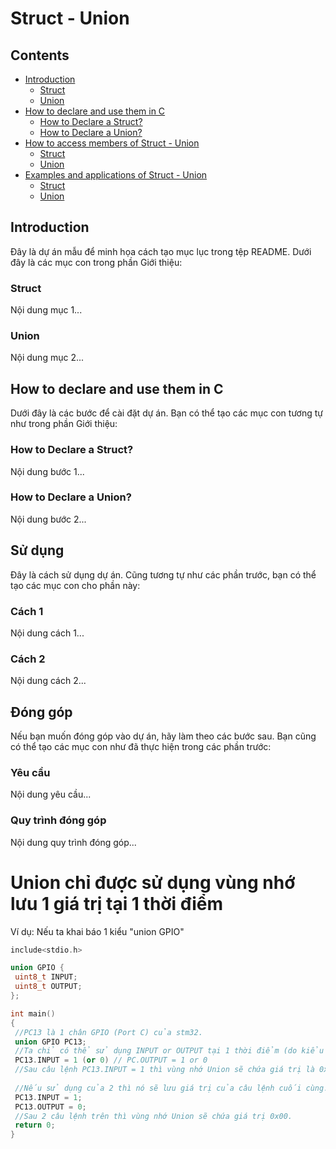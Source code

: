 # Struct - Union

## Contents
- [Introduction](#Introduction)
  - [Struct](#Struct-I)
  - [Union](#Union-I)
- [How to declare and use them in C](#Declare)
  - [How to Declare a Struct?](#Struct-D)
  - [How to Declare a Union?](#Union-D)
- [How to access members of Struct - Union](#su-dung)
  - [Struct](#cach-1)
  - [Union](#cach-2)
- [Examples and applications of Struct - Union](#dong-gop)
  - [Struct](#yeu-cau)
  - [Union](#quy-trinh-dong-gop)


## <a name="Introduction"></a>Introduction
Đây là dự án mẫu để minh họa cách tạo mục lục trong tệp README. Dưới đây là các mục con trong phần Giới thiệu:

### <a name="Struct-I"></a>Struct
Nội dung mục 1...

### <a name="Union-I"></a>Union
Nội dung mục 2...

## <a name="Declare"></a>How to declare and use them in C
Dưới đây là các bước để cài đặt dự án. Bạn có thể tạo các mục con tương tự như trong phần Giới thiệu:

### <a name="Struct-D"></a>How to Declare a Struct?
Nội dung bước 1...

### <a name="Union-D"></a>How to Declare a Union?
Nội dung bước 2...

## <a name="su-dung"></a>Sử dụng
Đây là cách sử dụng dự án. Cũng tương tự như các phần trước, bạn có thể tạo các mục con cho phần này:

### <a name="cach-1"></a>Cách 1
Nội dung cách 1...

### <a name="cach-2"></a>Cách 2
Nội dung cách 2...

## <a name="dong-gop"></a>Đóng góp
Nếu bạn muốn đóng góp vào dự án, hãy làm theo các bước sau. Bạn cũng có thể tạo các mục con như đã thực hiện trong các phần trước:

### <a name="yeu-cau"></a>Yêu cầu
Nội dung yêu cầu...

### <a name="quy-trinh-dong-gop"></a>Quy trình đóng góp
Nội dung quy trình đóng góp...


# Union chỉ được sử dụng vùng nhớ lưu 1 giá trị  tại 1 thời điểm 
Ví dụ:
Nếu ta khai báo 1 kiểu "union GPIO"
 ~~~cpp
include<stdio.h>

union GPIO {
  uint8_t INPUT;
  uint8_t OUTPUT;
};

int main()
{
  //PC13 là 1 chân GPIO (Port C) của stm32.
  union GPIO PC13;
  //Ta chỉ có thể sử dụng INPUT or OUTPUT tại 1 thời điểm (do kiểu union thì các biến thành viên dùng chunng 1 vị trí để lưu trữ).
  PC13.INPUT = 1 (or 0) // PC.OUTPUT = 1 or 0
  //Sau câu lệnh PC13.INPUT = 1 thì vùng nhớ Union sẽ chứa giá trị là 0x01.
    
  //Nếu sử dụng của 2 thì nó sẽ lưu giá trị của câu lệnh cuối cùng.
  PC13.INPUT = 1;
  PC13.OUTPUT = 0;
  //Sau 2 câu lệnh trên thì vùng nhớ Union sẽ chứa giá trị 0x00.
  return 0;
}

~~~
